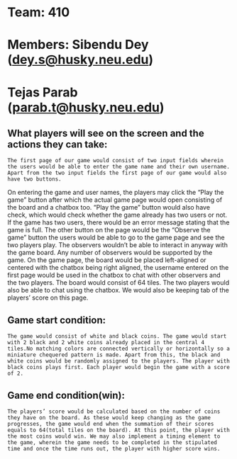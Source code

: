 # Team: 410
# Members: Sibendu Dey (dey.s@husky.neu.edu)
# 	 Tejas Parab (parab.t@husky.neu.edu)


## What players will see on the screen and the actions they can take:
	The first page of our game would consist of two input fields wherein the users would be able to enter the game name and their own username. Apart from the two input fields the first page of our game would also have two buttons. 
On entering the game and user names, the players may click the “Play the game” button after which the actual game page would open consisting of the board and a chatbox too. “Play the game” button would also have check, which would check whether the game already has two users or not. If the game has two users, there would be an error message stating that the game is full. 
The other button on the page would be the “Observe the game” button the users would be able to go to the game page and see the two players play. The observers wouldn’t be able to interact in anyway with the game board. Any number of observers would be supported by the game.
On the game page, the board would be placed left-aligned or centered with the chatbox being right aligned, the username entered on the first page would be used in the chatbox to chat with other observers and the two players. The board would consist of 64 tiles. The two players would also be able to chat using the chatbox. We would also be keeping tab of the players’ score on this page.
 
## Game start condition:
	The game would consist of white and black coins. The game would start with 2 black and 2 white coins already placed in the central 4 tiles.No matching colors are connected vertically or horizontally so a miniature chequered pattern is made. Apart from this, the black and white coins would be randomly assigned to the players. The player with black coins plays first. Each player would begin the game with a score of 2.

## Game end condition(win):
	The players’ score would be calculated based on the number of coins they have on the board. As these would keep changing as the game progresses, the game would end when the summation of their scores equals to 64(total tiles on the board). At this point, the player with the most coins would win. We may also implement a timing element to the game, wherein the game needs to be completed in the stipulated time and once the time runs out, the player with higher score wins.